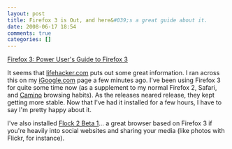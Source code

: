```yaml
---
layout: post
title: Firefox 3 is Out, and here&#039;s a great guide about it.
date: 2008-06-17 18:54
comments: true
categories: []
---
```

<a href="http://lifehacker.com/396312/power-users-guide-to-firefox-3">Firefox 3: Power User's Guide to Firefox 3</a>

It seems that <a href="http://www.lifehacker.com">lifehacker.com</a> puts out some great information. I ran across this on my <a href="http://igoogle.com">iGoogle.com</a> page a few minutes ago. I've been using Firefox 3 for quite some time now (as a supplement to my normal Firefox 2, Safari, and <a href="http://caminobrowser.org">Camino</a> browsing habits). As the releases neared release, they kept getting more stable. Now that I've had it installed for a few hours, I have to say I'm pretty happy about it.

I've also installed <a href="http://www.flock.com/beta/download">Flock 2 Beta 1</a>... a great browser based on Firefox 3 if you're heavily into social websites and sharing your media (like photos with Flickr, for instance).
